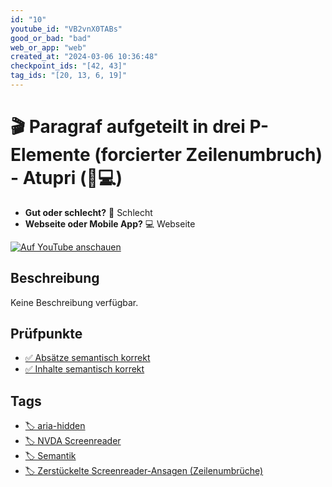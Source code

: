 ```yaml
---
id: "10"
youtube_id: "VB2vnX0TABs"
good_or_bad: "bad"
web_or_app: "web"
created_at: "2024-03-06 10:36:48"
checkpoint_ids: "[42, 43]"
tag_ids: "[20, 13, 6, 19]"
---
```


# 🎬 Paragraf aufgeteilt in drei P-Elemente (forcierter Zeilenumbruch) - Atupri (🚨💻)

- **Gut oder schlecht?** 🚨 Schlecht
- **Webseite oder Mobile App?** 💻 Webseite

[![Auf YouTube anschauen](https://img.youtube.com/vi/VB2vnX0TABs/sddefault.jpg)](https://youtu.be/VB2vnX0TABs)

## Beschreibung

Keine Beschreibung verfügbar.

## Prüfpunkte

- [✅ Absätze semantisch korrekt](/de/wcag/1.3.1e-semantisch-richtiges-markup/absaetze-semantisch-korrekt)
- [✅ Inhalte semantisch korrekt](/de/wcag/1.3.1e-semantisch-richtiges-markup/inhalte-semantisch-korrekt)

## Tags

- [🏷️ aria-hidden](/de/tags/aria-hidden)
- [🏷️ NVDA Screenreader](/de/tags/nvda-screenreader)
- [🏷️ Semantik](/de/tags/semantik)
- [🏷️ Zerstückelte Screenreader-Ansagen (Zeilenumbrüche)](/de/tags/zerstueckelte-screenreader-ansagen-zeilenumbrueche)
